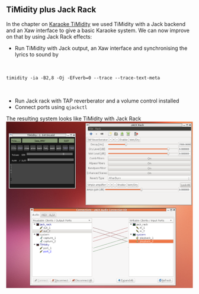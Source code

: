 
##  TiMidity plus Jack Rack 


In the chapter on [Karaoke TiMidity](../Timidity/) we used TiMidity with a Jack backend and an
Xaw interface to give a basic Karaoke system.
We can now improve on that by using Jack Rack
effects:

+ Run TiMidity with Jack output, an Xaw interface
and synchronising the lyrics to sound by
```

	    
timidity -ia -B2,8 -Oj -EFverb=0 --trace --trace-text-meta
	    
	  
```

+ Run Jack rack with TAP reverberator and a volume
control installed
+ Connect ports using `qjackctl`

The resulting system looks like
TiMidity with Jack Rack![alt text](timidity+jackrack.png)